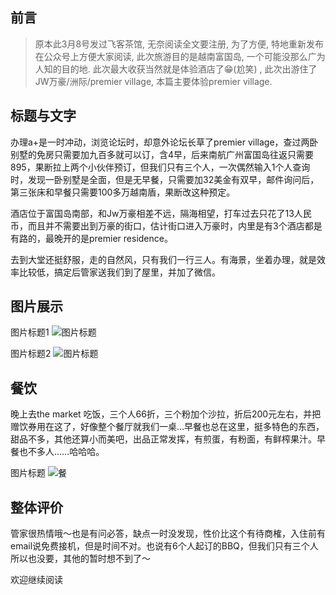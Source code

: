 ## 前言
> 原本此3月8号发过飞客茶馆, 无奈阅读全文要注册, 为了方便, 特地重新发布在公众号上方便大家阅读, 此次旅游目的是越南富国岛, 一个可能没那么广为人知的目的地. 此次最大收获当然就是体验酒店了😁(尬笑) , 此次出游住了JW万豪/洲际/premier village, 本篇主要体验premier village.

## 标题与文字
办理a+是一时冲动，浏览论坛时，却意外论坛长草了premier village，查过两卧别墅的免房只需要加九百多就可以订，含4早，后来南航广州富国岛往返只需要895，果断拉上两个小伙伴预订，但我们只有三个人，一次偶然输入1个人查询时，发现一卧别墅是全面，但是无早餐，只需要加32美金有双早，邮件询问后，第三张床和早餐只需要100多万越南盾，果断改这种预定。

酒店位于富国岛南部，和Jw万豪相差不远，隔海相望，打车过去只花了13人民币，而且并不需要出到万豪的街口，估计街口进入万豪时，内里是有3个酒店都是有路的，最晚开的是premier residence。

去到大堂还挺舒服，走的自然风，只有我们一行三人。有海景，坐着办理，就是效率比较低，搞定后管家送我们到了屋里，并加了微信。



## 图片展示

图片标题1
![图片标题](http://ptf.flyert.com/forum/2019/03/08/120319YUUNTCFYHYXWTFAM.png!m)

图片标题2
![图片标题](http://ptf.flyert.com/forum/2019/03/08/120319FVUAJGRRXGZATEXV.png!m)


## 餐饮
晚上去the market 吃饭，三个人66折，三个粉加个沙拉，折后200元左右，并把赠饮券用在这了，好像整个餐厅就我们一桌…早餐也总在这里，挺多特色的东西，甜品不多，其他还算小而美吧，出品正常发挥，有煎蛋，有粉面，有鲜榨果汁。早餐也不多人……哈哈哈。


图片标题
![餐](http://ptf.flyert.com/forum/2019/03/08/120322YEJHJXWKOAECRZMI.png!m)



## 整体评价

管家很热情哦～也是有问必答，缺点一时没发现，性价比这个有待商榷，入住前有email说免费接机，但是时间不对。也说有6个人起订的BBQ，但我们只有三个人所以也没要，其他的暂时想不到了～


欢迎继续阅读